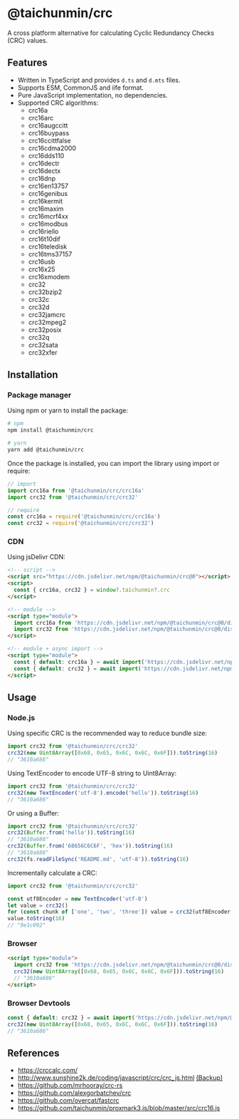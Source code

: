 # @taichunmin/crc

A cross platform alternative for calculating Cyclic Redundancy Checks (CRC) values.

## Features

- Written in TypeScript and provides `d.ts` and `d.mts` files.
- Supports ESM, CommonJS and iife format.
- Pure JavaScript implementation, no dependencies.
- Supported CRC algorithms:
  - crc16a
  - crc16arc
  - crc16augccitt
  - crc16buypass
  - crc16ccittfalse
  - crc16cdma2000
  - crc16dds110
  - crc16dectr
  - crc16dectx
  - crc16dnp
  - crc16en13757
  - crc16genibus
  - crc16kermit
  - crc16maxim
  - crc16mcrf4xx
  - crc16modbus
  - crc16riello
  - crc16t10dif
  - crc16teledisk
  - crc16tms37157
  - crc16usb
  - crc16x25
  - crc16xmodem
  - crc32
  - crc32bzip2
  - crc32c
  - crc32d
  - crc32jamcrc
  - crc32mpeg2
  - crc32posix
  - crc32q
  - crc32sata
  - crc32xfer

## Installation

### Package manager

Using npm or yarn to install the package:

```bash
# npm
npm install @taichunmin/crc

# yarn
yarn add @taichunmin/crc
```

Once the package is installed, you can import the library using import or require:

```js
// import
import crc16a from '@taichunmin/crc/crc16a'
import crc32 from '@taichunmin/crc/crc32'

// require
const crc16a = require('@taichunmin/crc/crc16a')
const crc32 = require('@taichunmin/crc/crc32')
```

### CDN

Using jsDelivr CDN:

```html
<!-- script -->
<script src="https://cdn.jsdelivr.net/npm/@taichunmin/crc@0"></script>
<script>
  const { crc16a, crc32 } = window?.taichunmin?.crc
</script>

<!-- module -->
<script type="module">
  import crc16a from 'https://cdn.jsdelivr.net/npm/@taichunmin/crc@0/dist/crc16a.mjs/+esm'
  import crc32 from 'https://cdn.jsdelivr.net/npm/@taichunmin/crc@0/dist/crc32.mjs/+esm'
</script>

<!-- module + async import -->
<script type="module">
  const { default: crc16a } = await import('https://cdn.jsdelivr.net/npm/@taichunmin/crc@0/dist/crc16a.mjs/+esm')
  const { default: crc32 } = await import('https://cdn.jsdelivr.net/npm/@taichunmin/crc@0/dist/crc32.mjs/+esm')
</script>
```

## Usage

### Node.js

Using specific CRC is the recommended way to reduce bundle size:

```js
import crc32 from '@taichunmin/crc/crc32'
crc32(new Uint8Array([0x68, 0x65, 0x6C, 0x6C, 0x6F])).toString(16)
// "3610a686"
```

Using TextEncoder to encode UTF-8 string to Uint8Array:

```js
import crc32 from '@taichunmin/crc/crc32'
crc32(new TextEncoder('utf-8').encode('hello')).toString(16)
// "3610a686"
```

Or using a Buffer:

```js
import crc32 from '@taichunmin/crc/crc32'
crc32(Buffer.from('hello')).toString(16)
// "3610a686"
crc32(Buffer.from('68656C6C6F', 'hex')).toString(16)
// "3610a686"
crc32(fs.readFileSync('README.md', 'utf-8')).toString(16)
```

Incrementally calculate a CRC:

```js
import crc32 from '@taichunmin/crc/crc32'

const utf8Encoder = new TextEncoder('utf-8')
let value = crc32()
for (const chunk of ['one', 'two', 'three']) value = crc32(utf8Encoder.encode(chunk), value)
value.toString(16)
// "9e1c092"
```

### Browser

```html
<script type="module">
  import crc32 from 'https://cdn.jsdelivr.net/npm/@taichunmin/crc@0/dist/crc32.mjs/+esm'
  crc32(new Uint8Array([0x68, 0x65, 0x6C, 0x6C, 0x6F])).toString(16)
  // "3610a686"
</script>
```

### Browser Devtools

```js
const { default: crc32 } = await import('https://cdn.jsdelivr.net/npm/@taichunmin/crc@0/dist/crc32.mjs/+esm')
crc32(new Uint8Array([0x68, 0x65, 0x6C, 0x6C, 0x6F])).toString(16)
// "3610a686"
```

## References

- <https://crccalc.com/>
- <http://www.sunshine2k.de/coding/javascript/crc/crc_js.html> [(Backup)](https://gist.github.com/taichunmin/92fa001f139e5a73f5127d9389123d78)
- <https://github.com/mrhooray/crc-rs>
- <https://github.com/alexgorbatchev/crc>
- <https://github.com/overcat/fastcrc>
- <https://github.com/taichunmin/proxmark3.js/blob/master/src/crc16.js>